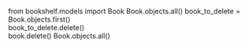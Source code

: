 from bookshelf.models import Book
Book.objects.all()
book_to_delete = Book.objects.first()  
book_to_delete.delete()  
book.delete()
Book.objects.all()
